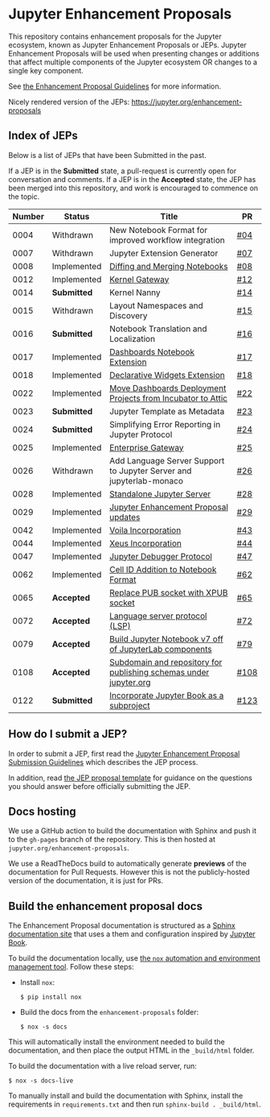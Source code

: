 # Jupyter Enhancement Proposals

This repository contains enhancement proposals for the Jupyter ecosystem, known as Jupyter Enhancement Proposals or JEPs. Jupyter Enhancement Proposals will be used when presenting changes or additions that affect multiple components of the Jupyter ecosystem OR changes to a single key component.

See [the Enhancement Proposal Guidelines](jupyter-enhancement-proposal-guidelines/jupyter-enhancement-proposal-guidelines.md)
for more information.

Nicely rendered version of the JEPs: <https://jupyter.org/enhancement-proposals>

## Index of JEPs

Below is a list of JEPs that have been Submitted in the past.

If a JEP is in the **Submitted** state, a pull-request is currently open for conversation and comments. If a JEP
is in the **Accepted** state, the JEP has been merged into this repository, and work is
encouraged to commence on the topic.

| Number | Status | Title | PR |
|--------|--------|-------|----|
| 0004   | Withdrawn | New Notebook Format for improved workflow integration | [#04](https://github.com/jupyter/enhancement-proposals/pull/4) |
| 0007   | Withdrawn | Jupyter Extension Generator | [#07](https://github.com/jupyter/enhancement-proposals/pull/07) |
| 0008 | Implemented | [Diffing and Merging Notebooks](08-notebook-diff/notebook-diff.md) | [#08](https://github.com/jupyter/enhancement-proposals/pull/08) |
| 0012 | Implemented | [Kernel Gateway](12-jupyter-kernel-gateway-incorporation/jupyter-kernel-gateway-incorporation.md) | [#12](https://github.com/jupyter/enhancement-proposals/pull/12) |
| 0014 | **Submitted** | Kernel Nanny | [#14](https://github.com/jupyter/enhancement-proposals/pull/14) |
| 0015 | Withdrawn | Layout Namespaces and Discovery | [#15](https://github.com/jupyter/enhancement-proposals/pull/15) |
| 0016 | **Submitted** | Notebook Translation and Localization | [#16](https://github.com/jupyter/enhancement-proposals/pull/16) |
| 0017 | Implemented | [Dashboards Notebook Extension](17-jupyter-dashboards-extension-incorporation/jupyter-dashboards-extension-incorporation.md) | [#17](https://github.com/jupyter/enhancement-proposals/pull/17) |
| 0018 | Implemented | [Declarative Widgets Extension](18-jupyter-declarativewidgets-incorporation/jupyter-declarativewidgets-extension-incorporation.md) | [#18](https://github.com/jupyter/enhancement-proposals/pull/18) |
| 0022 | Implemented | [Move Dashboards Deployment Projects from Incubator to Attic](22-jupyter-dashboards-deployment-attic/jupyter-dashboards-deployment-attic.md) | [#22](https://github.com/jupyter/enhancement-proposals/pull/22) |
| 0023 | **Submitted** | Jupyter Template as Metadata | [#23](https://github.com/jupyter/enhancement-proposals/pull/23) |
| 0024 | **Submitted** | Simplifying Error Reporting in Jupyter Protocol | [#24](https://github.com/jupyter/enhancement-proposals/pull/24) |
| 0025 | Implemented | [Enterprise Gateway](25-jupyter-enterprise-gateway-incorporation/jupyter-enterprise-gateway-incorporation.md) | [#25](https://github.com/jupyter/enhancement-proposals/pull/25) |
| 0026 | Withdrawn | Add Language Server Support to Jupyter Server and jupyterlab-monaco | [#26](https://github.com/jupyter/enhancement-proposals/pull/26) |
| 0028 | Implemented | [Standalone Jupyter Server](28-jupyter-server/jupyter-server.md) | [#28](https://github.com/jupyter/enhancement-proposals/pull/28) |
| 0029 | Implemented | [Jupyter Enhancement Proposal updates](29-jep-process/jep-process.md) | [#29](https://github.com/jupyter/enhancement-proposals/pull/29) |
| 0042 | Implemented | [Voila Incorporation](42-voila-incorporation/voila-incorporation.md) | [#43](https://github.com/jupyter/enhancement-proposals/pull/43) |
| 0044 | Implemented | [Xeus Incorporation](44-xeus-incorporation/xeus-incorporation.md) | [#44](https://github.com/jupyter/enhancement-proposals/pull/44) |
| 0047 | Implemented | [Jupyter Debugger Protocol](47-jupyter-debugger-protocol/jupyter-debugger-protocol.md) | [#47](https://github.com/jupyter/enhancement-proposals/pull/47) |
| 0062 | Implemented | [Cell ID Addition to Notebook Format](62-cell-id/cell-id.md) | [#62](https://github.com/jupyter/enhancement-proposals/pull/62) |
| 0065 | **Accepted** | [Replace PUB socket with XPUB socket](65-jupyter-xpub/jupyter-xpub.md) | [#65](https://github.com/jupyter/enhancement-proposals/pull/65) |
| 0072 | **Accepted** | [Language server protocol (LSP)](72-language-server-protocol/language-server-protocol.md) | [#72](https://github.com/jupyter/enhancement-proposals/pull/72) |
| 0079 | **Accepted** | [Build Jupyter Notebook v7 off of JupyterLab components](79-notebook-v7/notebook-v7.md) | [#79](https://github.com/jupyter/enhancement-proposals/pull/79) |
| 0108 | **Accepted** | [Subdomain and repository for publishing schemas under jupyter.org](108-jupyter-subdomain-for-schemas/jupyter-subdomain-for-schemas.md) | [#108](https://github.com/jupyter/enhancement-proposals/pull/108) |
| 0122 | **Submitted** | [Incorporate Jupyter Book as a subproject](./122-jupyter-book-incorporation/jupyter-book-incorporation.md) | [#123](https://github.com/jupyter/enhancement-proposals/pull/123) |

## How do I submit a JEP?

In order to submit a JEP, first read the [Jupyter Enhancement Proposal Submission Guidelines](jupyter-enhancement-proposal-guidelines/jupyter-enhancement-proposal-guidelines.md) which describes the JEP process.

In addition, read
[the JEP proposal template](jupyter-enhancement-proposal-guidelines/JEP-TEMPLATE.md)
for guidance on the questions you should answer before officially submitting
the JEP.

## Docs hosting

We use a GitHub action to build the documentation with Sphinx and push it to the `gh-pages` branch of the repository.
This is then hosted at `jupyter.org/enhancement-proposals`.

We use a ReadTheDocs build to automatically generate **previews** of the documentation for Pull Requests.
However this is not the publicly-hosted version of the documentation, it is just for PRs.

## Build the enhancement proposal docs

The Enhancement Proposal documentation is structured as a [Sphinx documentation site](https://www.sphinx-doc.org/) that uses a them and configuration inspired by [Jupyter Book](https://jupyterbook.org).

To build the documentation locally, use [the `nox` automation and environment management tool](https://nox.thea.codes/).
Follow these steps:

- Install `nox`:

  ```console
  $ pip install nox
  ```
- Build the docs from the `enhancement-proposals` folder:

  ```console
  $ nox -s docs
  ```

This will automatically install the environment needed to build the documentation, and then place the output HTML in the `_build/html` folder.

To build the documentation with a live reload server, run:

```console
$ nox -s docs-live
```

To manually install and build the documentation with Sphinx, install the requirements in `requirements.txt` and then run `sphinx-build . _build/html`.

